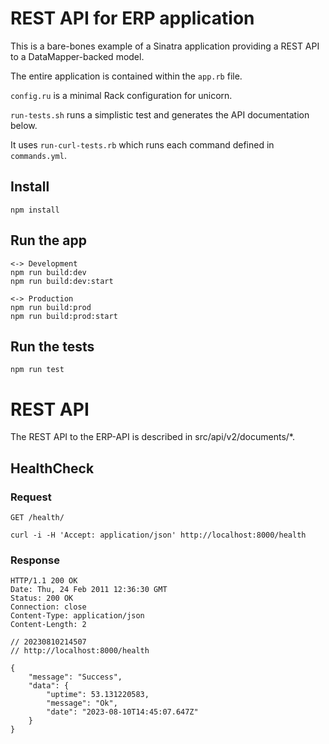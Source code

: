 # REST API for ERP application

This is a bare-bones example of a Sinatra application providing a REST
API to a DataMapper-backed model.

The entire application is contained within the `app.rb` file.

`config.ru` is a minimal Rack configuration for unicorn.

`run-tests.sh` runs a simplistic test and generates the API
documentation below.

It uses `run-curl-tests.rb` which runs each command defined in
`commands.yml`.

## Install

    npm install

## Run the app

    <-> Development
    npm run build:dev
    npm run build:dev:start

    <-> Production
    npm run build:prod
    npm run build:prod:start

## Run the tests

    npm run test

# REST API

The REST API to the ERP-API is described in src/api/v2/documents/\*.

## HealthCheck

### Request

`GET /health/`

    curl -i -H 'Accept: application/json' http://localhost:8000/health

### Response

    HTTP/1.1 200 OK
    Date: Thu, 24 Feb 2011 12:36:30 GMT
    Status: 200 OK
    Connection: close
    Content-Type: application/json
    Content-Length: 2

    // 20230810214507
    // http://localhost:8000/health

    {
        "message": "Success",
        "data": {
            "uptime": 53.131220583,
            "message": "Ok",
            "date": "2023-08-10T14:45:07.647Z"
        }
    }
